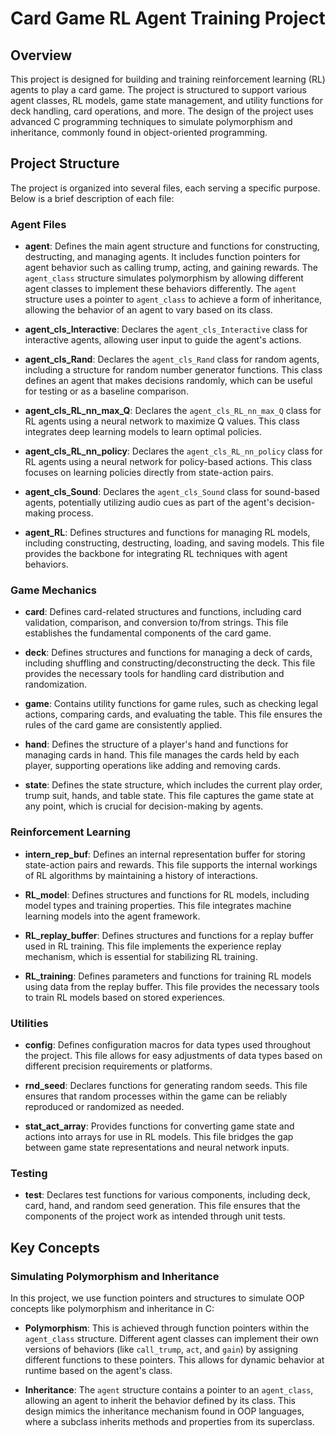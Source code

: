 # Card Game RL Agent Training Project

## Overview

This project is designed for building and training reinforcement learning (RL) agents to play a card game. The project is structured to support various agent classes, RL models, game state management, and utility functions for deck handling, card operations, and more. The design of the project uses advanced C programming techniques to simulate polymorphism and inheritance, commonly found in object-oriented programming.

## Project Structure

The project is organized into several files, each serving a specific purpose. Below is a brief description of each file:

### Agent Files

- **agent**: Defines the main agent structure and functions for constructing, destructing, and managing agents. It includes function pointers for agent behavior such as calling trump, acting, and gaining rewards. The `agent_class` structure simulates polymorphism by allowing different agent classes to implement these behaviors differently. The `agent` structure uses a pointer to `agent_class` to achieve a form of inheritance, allowing the behavior of an agent to vary based on its class.

- **agent_cls_Interactive**: Declares the `agent_cls_Interactive` class for interactive agents, allowing user input to guide the agent's actions.

- **agent_cls_Rand**: Declares the `agent_cls_Rand` class for random agents, including a structure for random number generator functions. This class defines an agent that makes decisions randomly, which can be useful for testing or as a baseline comparison.

- **agent_cls_RL_nn_max_Q**: Declares the `agent_cls_RL_nn_max_Q` class for RL agents using a neural network to maximize Q values. This class integrates deep learning models to learn optimal policies.

- **agent_cls_RL_nn_policy**: Declares the `agent_cls_RL_nn_policy` class for RL agents using a neural network for policy-based actions. This class focuses on learning policies directly from state-action pairs.

- **agent_cls_Sound**: Declares the `agent_cls_Sound` class for sound-based agents, potentially utilizing audio cues as part of the agent's decision-making process.

- **agent_RL**: Defines structures and functions for managing RL models, including constructing, destructing, loading, and saving models. This file provides the backbone for integrating RL techniques with agent behaviors.

### Game Mechanics

- **card**: Defines card-related structures and functions, including card validation, comparison, and conversion to/from strings. This file establishes the fundamental components of the card game.

- **deck**: Defines structures and functions for managing a deck of cards, including shuffling and constructing/deconstructing the deck. This file provides the necessary tools for handling card distribution and randomization.

- **game**: Contains utility functions for game rules, such as checking legal actions, comparing cards, and evaluating the table. This file ensures the rules of the card game are consistently applied.

- **hand**: Defines the structure of a player's hand and functions for managing cards in hand. This file manages the cards held by each player, supporting operations like adding and removing cards.

- **state**: Defines the state structure, which includes the current play order, trump suit, hands, and table state. This file captures the game state at any point, which is crucial for decision-making by agents.

### Reinforcement Learning

- **intern_rep_buf**: Defines an internal representation buffer for storing state-action pairs and rewards. This file supports the internal workings of RL algorithms by maintaining a history of interactions.

- **RL_model**: Defines structures and functions for RL models, including model types and training properties. This file integrates machine learning models into the agent framework.

- **RL_replay_buffer**: Defines structures and functions for a replay buffer used in RL training. This file implements the experience replay mechanism, which is essential for stabilizing RL training.

- **RL_training**: Defines parameters and functions for training RL models using data from the replay buffer. This file provides the necessary tools to train RL models based on stored experiences.

### Utilities

- **config**: Defines configuration macros for data types used throughout the project. This file allows for easy adjustments of data types based on different precision requirements or platforms.

- **rnd_seed**: Declares functions for generating random seeds. This file ensures that random processes within the game can be reliably reproduced or randomized as needed.

- **stat_act_array**: Provides functions for converting game state and actions into arrays for use in RL models. This file bridges the gap between game state representations and neural network inputs.

### Testing

- **test**: Declares test functions for various components, including deck, card, hand, and random seed generation. This file ensures that the components of the project work as intended through unit tests.

## Key Concepts

### Simulating Polymorphism and Inheritance

In this project, we use function pointers and structures to simulate OOP concepts like polymorphism and inheritance in C:

- **Polymorphism**: This is achieved through function pointers within the `agent_class` structure. Different agent classes can implement their own versions of behaviors (like `call_trump`, `act`, and `gain`) by assigning different functions to these pointers. This allows for dynamic behavior at runtime based on the agent's class.

- **Inheritance**: The `agent` structure contains a pointer to an `agent_class`, allowing an agent to inherit the behavior defined by its class. This design mimics the inheritance mechanism found in OOP languages, where a subclass inherits methods and properties from its superclass.
